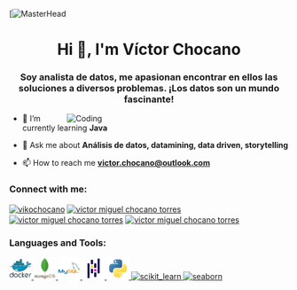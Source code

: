 [![MasterHead](https://media.licdn.com/dms/image/C5616AQG5QpVFgsp3ZA/profile-displaybackgroundimage-shrink_200_800/0/1519587818032?e=2147483647&v=beta&t=Z73ez1Sl0gj9blsPpby2sTgCcdAlxfvpFYPMDX9ostc)
<h1 align="center">Hi 👋, I'm Víctor Chocano</h1>
<h3 align="center">Soy analista de datos, me apasionan encontrar en ellos las soluciones a diversos problemas. ¡Los datos son un mundo fascinante!</h3>
<img align="right" alt="Coding" width="400" src="https://cdn.dribbble.com/users/1162077/screenshots/3848914/programmer.gif">

- 🌱 I’m currently learning **Java**

- 💬 Ask me about **Análisis de datos, datamining, data driven, storytelling**

- 📫 How to reach me **victor.chocano@outlook.com**

<h3 align="left">Connect with me:</h3>
<p align="left">
<a href="https://twitter.com/vikochocano" target="blank"><img align="center" src="https://raw.githubusercontent.com/rahuldkjain/github-profile-readme-generator/master/src/images/icons/Social/twitter.svg" alt="vikochocano" height="30" width="40" /></a>
<a href="https://linkedin.com/in/victor miguel chocano torres" target="blank"><img align="center" src="https://raw.githubusercontent.com/rahuldkjain/github-profile-readme-generator/master/src/images/icons/Social/linked-in-alt.svg" alt="victor miguel chocano torres" height="30" width="40" /></a>
<a href="https://fb.com/victor miguel chocano torres" target="blank"><img align="center" src="https://raw.githubusercontent.com/rahuldkjain/github-profile-readme-generator/master/src/images/icons/Social/facebook.svg" alt="victor miguel chocano torres" height="30" width="40" /></a>
<a href="https://instagram.com/victor miguel chocano torres" target="blank"><img align="center" src="https://raw.githubusercontent.com/rahuldkjain/github-profile-readme-generator/master/src/images/icons/Social/instagram.svg" alt="victor miguel chocano torres" height="30" width="40" /></a>
</p>

<h3 align="left">Languages and Tools:</h3>
<p align="left"> <a href="https://www.docker.com/" target="_blank" rel="noreferrer"> <img src="https://raw.githubusercontent.com/devicons/devicon/master/icons/docker/docker-original-wordmark.svg" alt="docker" width="40" height="40"/> </a> <a href="https://www.mongodb.com/" target="_blank" rel="noreferrer"> <img src="https://raw.githubusercontent.com/devicons/devicon/master/icons/mongodb/mongodb-original-wordmark.svg" alt="mongodb" width="40" height="40"/> </a> <a href="https://www.mysql.com/" target="_blank" rel="noreferrer"> <img src="https://raw.githubusercontent.com/devicons/devicon/master/icons/mysql/mysql-original-wordmark.svg" alt="mysql" width="40" height="40"/> </a> <a href="https://pandas.pydata.org/" target="_blank" rel="noreferrer"> <img src="https://raw.githubusercontent.com/devicons/devicon/2ae2a900d2f041da66e950e4d48052658d850630/icons/pandas/pandas-original.svg" alt="pandas" width="40" height="40"/> </a> <a href="https://www.python.org" target="_blank" rel="noreferrer"> <img src="https://raw.githubusercontent.com/devicons/devicon/master/icons/python/python-original.svg" alt="python" width="40" height="40"/> </a> <a href="https://scikit-learn.org/" target="_blank" rel="noreferrer"> <img src="https://upload.wikimedia.org/wikipedia/commons/0/05/Scikit_learn_logo_small.svg" alt="scikit_learn" width="40" height="40"/> </a> <a href="https://seaborn.pydata.org/" target="_blank" rel="noreferrer"> <img src="https://seaborn.pydata.org/_images/logo-mark-lightbg.svg" alt="seaborn" width="40" height="40"/> </a> </p>

